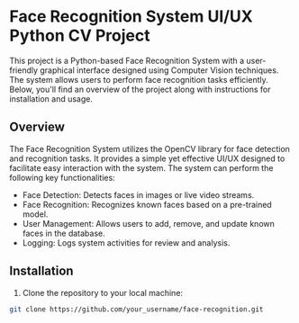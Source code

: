 # Face Recognition System UI/UX Python CV Project

This project is a Python-based Face Recognition System with a user-friendly graphical interface designed using Computer Vision techniques. The system allows users to perform face recognition tasks efficiently. Below, you'll find an overview of the project along with instructions for installation and usage.

## Overview

The Face Recognition System utilizes the OpenCV library for face detection and recognition tasks. It provides a simple yet effective UI/UX designed to facilitate easy interaction with the system. The system can perform the following key functionalities:

- Face Detection: Detects faces in images or live video streams.
- Face Recognition: Recognizes known faces based on a pre-trained model.
- User Management: Allows users to add, remove, and update known faces in the database.
- Logging: Logs system activities for review and analysis.

## Installation

1. Clone the repository to your local machine:

```bash
git clone https://github.com/your_username/face-recognition.git
